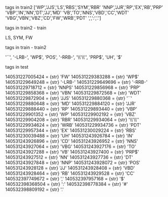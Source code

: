 tags in train2
['WP','JJS','LS','RBS','SYM','RBR'
'NNP','JJR','RP','EX','RB','PRP'
'VBP','IN','NN','DT','JJ','MD'
'VB','TO','NNS','VBD','CC','WDT'
'VBG','VBN','VBZ','CD','FW','WRB','PDT'
',',':','.']

tags in train2 - train

LS, SYM, FW

tags in train - train2

'``', '-LRB-', 'WP$', 'POS', '-RRB-', '\\'\\'', 'PRP$', 'UH', '$'


tags in test

140531227005424 = {str} 'FW'
140531229383288 = {str} 'WP$'
140531229649248 = {str} '-LRB-'
140531229649696 = {str} '-RRB-'
140531229718712 = {str} 'NNPS'
140531229856968 = {str} 'PRP'
140531229858368 = {str} 'VBN'
140531229872568 = {str} 'WDT'
140531229872904 = {str} 'JJS'
140531229880368 = {str} '``'
140531229880648 = {str} 'MD'
140531229884120 = {str} 'JJR'
140531229888440 = {str} 'RP'
140531229893440 = {str} 'VBP'
140531229901352 = {str} 'WP'
140531229902192 = {str} 'VBZ'
140531229904208 = {str} 'RBR'
140531229934064 = {str} '\\'\\''
140531229934624 = {str} 'WRB'
140531229934736 = {str} 'PDT'
140531229957344 = {str} 'EX'
140531230029224 = {str} 'RBS'
140531230039488 = {str} 'UH'
140531243926784 = {str} 'IN'
140531243926896 = {str} 'CD'
140531243926952 = {str} 'NNS'
140531243927064 = {str} 'VBG'
140531243927176 = {str} 'TO'
140531243927288 = {str} 'VB'
140531243927400 = {str} 'PRP$'
140531243927512 = {str} 'NN'
140531243927736 = {str} 'DT'
140531243927848 = {str} 'NNP'
140531243928072 = {str} 'POS'
140531243928128 = {str} 'JJ'
140531243928408 = {str} 'VBD'
140531243928464 = {str} 'RB'
140531243929528 = {str} 'CC'
140532397749672 = {str} ','
140532397957168 = {str} '$'
140532398368504 = {str} ':'
140532398778384 = {str} '#'
140532398809192 = {str} '.'